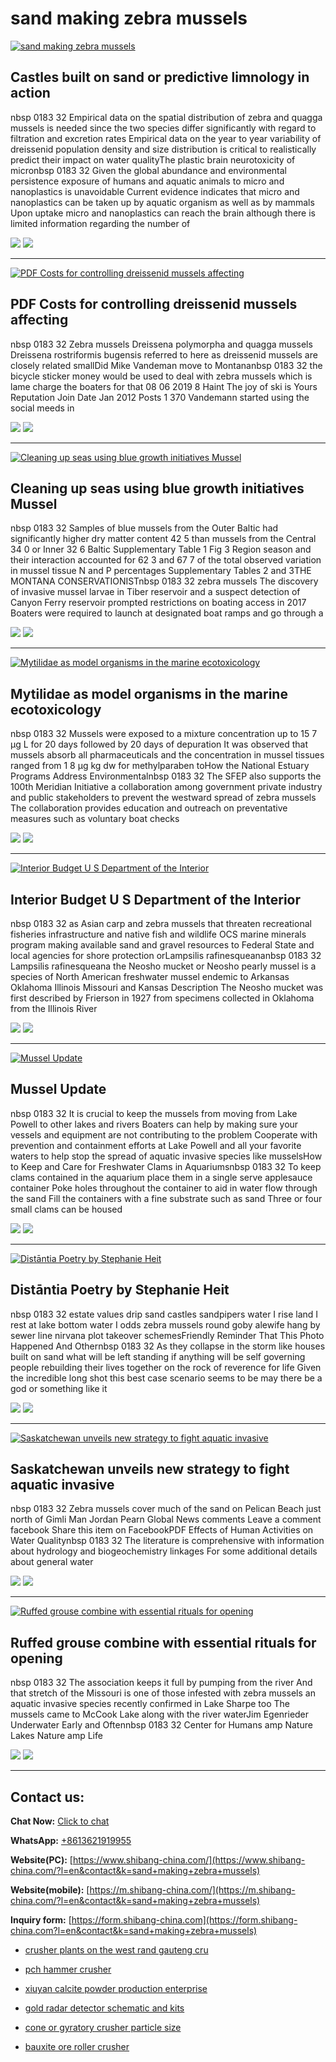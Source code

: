# sand making zebra mussels

<a href="https://swt.shibang-china.com/?l=en&img&k=sand+making+zebra+mussels" target="_blank">![sand making zebra mussels](http://static.shibang-china.com/all-800x300/737.jpg)</a>

## Castles built on sand or predictive limnology in action
nbsp 0183 32 Empirical data on the spatial distribution of zebra and quagga mussels is needed since the two species differ significantly with regard to filtration and excretion rates Empirical data on the year to year variability of dreissenid population density and size distribution is critical to realistically predict their impact on water qualityThe plastic brain neurotoxicity of micronbsp 0183 32 Given the global abundance and environmental persistence exposure of humans and aquatic animals to micro and nanoplastics is unavoidable Current evidence indicates that micro and nanoplastics can be taken up by aquatic organism as well as by mammals Upon uptake micro and nanoplastics can reach the brain although there is limited information regarding the number of


<a href="https://whatsapp.shibangsoft.com/WhatsApp.php" target="_blank" title="WhatsApp">![](http://static.shibang-china.com/icon/whatsapp.png)</a> <a href="https://swt.shibang-china.com/?l=en&icon&k=sand+making+zebra+mussels" target="_blank">![](http://static.shibang-china.com/icon/chat-en.png)</a>

---

<a href="https://swt.shibang-china.com/?l=en&img&k=sand+making+zebra+mussels" target="_blank">![PDF Costs for controlling dreissenid mussels affecting](http://static.shibang-china.com/all-800x300/869.jpg)</a>

## PDF Costs for controlling dreissenid mussels affecting
nbsp 0183 32 Zebra mussels Dreissena polymorpha and quagga mussels Dreissena rostriformis bugensis referred to here as dreissenid mussels are closely related smallDid Mike Vandeman move to Montananbsp 0183 32 the bicycle sticker money would be used to deal with zebra mussels which is lame charge the boaters for that 08 06 2019 8 Haint The joy of ski is Yours Reputation Join Date Jan 2012 Posts 1 370 Vandemann started using the social meeds in


<a href="https://whatsapp.shibangsoft.com/WhatsApp.php" target="_blank" title="WhatsApp">![](http://static.shibang-china.com/icon/whatsapp.png)</a> <a href="https://swt.shibang-china.com/?l=en&icon&k=sand+making+zebra+mussels" target="_blank">![](http://static.shibang-china.com/icon/chat-en.png)</a>

---

<a href="https://swt.shibang-china.com/?l=en&img&k=sand+making+zebra+mussels" target="_blank">![Cleaning up seas using blue growth initiatives Mussel](http://static.shibang-china.com/all-800x300/647.jpg)</a>

## Cleaning up seas using blue growth initiatives Mussel
nbsp 0183 32 Samples of blue mussels from the Outer Baltic had significantly higher dry matter content 42 5 than mussels from the Central 34 0 or Inner 32 6 Baltic Supplementary Table 1 Fig 3 Region season and their interaction accounted for 62 3 and 67 7 of the total observed variation in mussel tissue N and P percentages Supplementary Tables 2 and 3THE MONTANA CONSERVATIONISTnbsp 0183 32 zebra mussels The discovery of invasive mussel larvae in Tiber reservoir and a suspect detection of Canyon Ferry reservoir prompted restrictions on boating access in 2017 Boaters were required to launch at designated boat ramps and go through a


<a href="https://whatsapp.shibangsoft.com/WhatsApp.php" target="_blank" title="WhatsApp">![](http://static.shibang-china.com/icon/whatsapp.png)</a> <a href="https://swt.shibang-china.com/?l=en&icon&k=sand+making+zebra+mussels" target="_blank">![](http://static.shibang-china.com/icon/chat-en.png)</a>

---

<a href="https://swt.shibang-china.com/?l=en&img&k=sand+making+zebra+mussels" target="_blank">![Mytilidae as model organisms in the marine ecotoxicology](http://static.shibang-china.com/all-800x300/303.jpg)</a>

## Mytilidae as model organisms in the marine ecotoxicology
nbsp 0183 32 Mussels were exposed to a mixture concentration up to 15 7 μg L for 20 days followed by 20 days of depuration It was observed that mussels absorb all pharmaceuticals and the concentration in mussel tissues ranged from 1 8 μg kg dw for methylparaben toHow the National Estuary Programs Address Environmentalnbsp 0183 32 The SFEP also supports the 100th Meridian Initiative a collaboration among government private industry and public stakeholders to prevent the westward spread of zebra mussels The collaboration provides education and outreach on preventative measures such as voluntary boat checks


<a href="https://whatsapp.shibangsoft.com/WhatsApp.php" target="_blank" title="WhatsApp">![](http://static.shibang-china.com/icon/whatsapp.png)</a> <a href="https://swt.shibang-china.com/?l=en&icon&k=sand+making+zebra+mussels" target="_blank">![](http://static.shibang-china.com/icon/chat-en.png)</a>

---

<a href="https://swt.shibang-china.com/?l=en&img&k=sand+making+zebra+mussels" target="_blank">![Interior Budget U S Department of the Interior](http://static.shibang-china.com/all-800x300/546.jpg)</a>

## Interior Budget U S Department of the Interior
nbsp 0183 32 as Asian carp and zebra mussels that threaten recreational fisheries infrastructure and native fish and wildlife OCS marine minerals program making available sand and gravel resources to Federal State and local agencies for shore protection orLampsilis rafinesqueananbsp 0183 32 Lampsilis rafinesqueana the Neosho mucket or Neosho pearly mussel is a species of North American freshwater mussel endemic to Arkansas Oklahoma Illinois Missouri and Kansas Description The Neosho mucket was first described by Frierson in 1927 from specimens collected in Oklahoma from the Illinois River


<a href="https://whatsapp.shibangsoft.com/WhatsApp.php" target="_blank" title="WhatsApp">![](http://static.shibang-china.com/icon/whatsapp.png)</a> <a href="https://swt.shibang-china.com/?l=en&icon&k=sand+making+zebra+mussels" target="_blank">![](http://static.shibang-china.com/icon/chat-en.png)</a>

---

<a href="https://swt.shibang-china.com/?l=en&img&k=sand+making+zebra+mussels" target="_blank">![Mussel Update](http://static.shibang-china.com/all-800x300/1375.jpg)</a>

## Mussel Update
nbsp 0183 32 It is crucial to keep the mussels from moving from Lake Powell to other lakes and rivers Boaters can help by making sure your vessels and equipment are not contributing to the problem Cooperate with prevention and containment efforts at Lake Powell and all your favorite waters to help stop the spread of aquatic invasive species like musselsHow to Keep and Care for Freshwater Clams in Aquariumsnbsp 0183 32 To keep clams contained in the aquarium place them in a single serve applesauce container Poke holes throughout the container to aid in water flow through the sand Fill the containers with a fine substrate such as sand Three or four small clams can be housed


<a href="https://whatsapp.shibangsoft.com/WhatsApp.php" target="_blank" title="WhatsApp">![](http://static.shibang-china.com/icon/whatsapp.png)</a> <a href="https://swt.shibang-china.com/?l=en&icon&k=sand+making+zebra+mussels" target="_blank">![](http://static.shibang-china.com/icon/chat-en.png)</a>

---

<a href="https://swt.shibang-china.com/?l=en&img&k=sand+making+zebra+mussels" target="_blank">![Distāntia Poetry by Stephanie Heit](http://static.shibang-china.com/all-800x300/204.jpg)</a>

## Distāntia Poetry by Stephanie Heit
nbsp 0183 32 estate values drip sand castles sandpipers water I rise land I rest at lake bottom water I odds zebra mussels round goby alewife hang by sewer line nirvana plot takeover schemesFriendly Reminder That This Photo Happened And Othernbsp 0183 32 As they collapse in the storm like houses built on sand what will be left standing if anything will be self governing people rebuilding their lives together on the rock of reverence for life Given the incredible long shot this best case scenario seems to be may there be a god or something like it


<a href="https://whatsapp.shibangsoft.com/WhatsApp.php" target="_blank" title="WhatsApp">![](http://static.shibang-china.com/icon/whatsapp.png)</a> <a href="https://swt.shibang-china.com/?l=en&icon&k=sand+making+zebra+mussels" target="_blank">![](http://static.shibang-china.com/icon/chat-en.png)</a>

---

<a href="https://swt.shibang-china.com/?l=en&img&k=sand+making+zebra+mussels" target="_blank">![Saskatchewan unveils new strategy to fight aquatic invasive](http://static.shibang-china.com/all-800x300/869.jpg)</a>

## Saskatchewan unveils new strategy to fight aquatic invasive
nbsp 0183 32 Zebra mussels cover much of the sand on Pelican Beach just north of Gimli Man Jordan Pearn Global News comments Leave a comment facebook Share this item on FacebookPDF Effects of Human Activities on Water Qualitynbsp 0183 32 The literature is comprehensive with information about hydrology and biogeochemistry linkages For some additional details about general water


<a href="https://whatsapp.shibangsoft.com/WhatsApp.php" target="_blank" title="WhatsApp">![](http://static.shibang-china.com/icon/whatsapp.png)</a> <a href="https://swt.shibang-china.com/?l=en&icon&k=sand+making+zebra+mussels" target="_blank">![](http://static.shibang-china.com/icon/chat-en.png)</a>

---

<a href="https://swt.shibang-china.com/?l=en&img&k=sand+making+zebra+mussels" target="_blank">![Ruffed grouse combine with essential rituals for opening](http://static.shibang-china.com/all-800x300/1520.jpg)</a>

## Ruffed grouse combine with essential rituals for opening
nbsp 0183 32 The association keeps it full by pumping from the river And that stretch of the Missouri is one of those infested with zebra mussels an aquatic invasive species recently confirmed in Lake Sharpe too The mussels came to McCook Lake along with the river waterJim Egenrieder Underwater Early and Oftennbsp 0183 32 Center for Humans amp Nature Lakes Nature amp Life


<a href="https://whatsapp.shibangsoft.com/WhatsApp.php" target="_blank" title="WhatsApp">![](http://static.shibang-china.com/icon/whatsapp.png)</a> <a href="https://swt.shibang-china.com/?l=en&icon&k=sand+making+zebra+mussels" target="_blank">![](http://static.shibang-china.com/icon/chat-en.png)</a>

---
## Contact us:

**Chat Now:** [Click to chat](https://swt.shibang-china.com?l=en&contact&k=sand+making+zebra+mussels)

**WhatsApp:**  [+8613621919955](https://whatsapp.shibangsoft.com/WhatsApp.php)

**Website(PC):** [https://www.shibang-china.com/](https://www.shibang-china.com/?l=en&contact&k=sand+making+zebra+mussels)

**Website(mobile):** [https://m.shibang-china.com/](https://m.shibang-china.com/?l=en&contact&k=sand+making+zebra+mussels)

**Inquiry form:** [https://form.shibang-china.com](https://form.shibang-china.com?l=en&contact&k=sand+making+zebra+mussels)

* [crusher plants on the west rand gauteng cru](../170/crusher%20plants%20on%20the%20west%20rand%20gauteng%20cru.md)

* [pch hammer crusher](../166/pch%20hammer%20crusher.md)

* [xiuyan calcite powder production enterprise](../163/xiuyan%20calcite%20powder%20production%20enterprise.md)

* [gold radar detector schematic and kits](../165/gold%20radar%20detector%20schematic%20and%20kits.md)

* [cone or gyratory crusher particle size](../167/cone%20or%20gyratory%20crusher%20particle%20size.md)

* [bauxite ore roller crusher](../167/bauxite%20ore%20roller%20crusher.md)